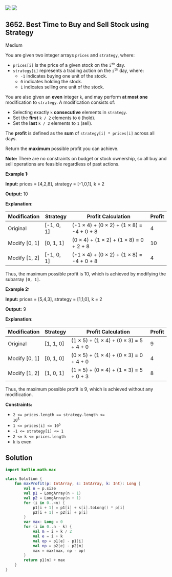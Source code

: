 [![](https://img.shields.io/github/stars/javadev/LeetCode-in-Kotlin?label=Stars&style=flat-square)](https://github.com/javadev/LeetCode-in-Kotlin)
[![](https://img.shields.io/github/forks/javadev/LeetCode-in-Kotlin?label=Fork%20me%20on%20GitHub%20&style=flat-square)](https://github.com/javadev/LeetCode-in-Kotlin/fork)

## 3652\. Best Time to Buy and Sell Stock using Strategy

Medium

You are given two integer arrays `prices` and `strategy`, where:

*   `prices[i]` is the price of a given stock on the <code>i<sup>th</sup></code> day.
*   `strategy[i]` represents a trading action on the <code>i<sup>th</sup></code> day, where:
    *   `-1` indicates buying one unit of the stock.
    *   `0` indicates holding the stock.
    *   `1` indicates selling one unit of the stock.

You are also given an **even** integer `k`, and may perform **at most one** modification to `strategy`. A modification consists of:

*   Selecting exactly `k` **consecutive** elements in `strategy`.
*   Set the **first** `k / 2` elements to `0` (hold).
*   Set the **last** `k / 2` elements to `1` (sell).

The **profit** is defined as the **sum** of `strategy[i] * prices[i]` across all days.

Return the **maximum** possible profit you can achieve.

**Note:** There are no constraints on budget or stock ownership, so all buy and sell operations are feasible regardless of past actions.

**Example 1:**

**Input:** prices = [4,2,8], strategy = [-1,0,1], k = 2

**Output:** 10

**Explanation:**

| Modification     | Strategy    | Profit Calculation                                | Profit |
|------------------|-------------|---------------------------------------------------|--------|
| Original         | [-1, 0, 1]  | (-1 × 4) + (0 × 2) + (1 × 8) = -4 + 0 + 8         | 4      |
| Modify [0, 1]    | [0, 1, 1]   | (0 × 4) + (1 × 2) + (1 × 8) = 0 + 2 + 8           | 10     |
| Modify [1, 2]    | [-1, 0, 1]  | (-1 × 4) + (0 × 2) + (1 × 8) = -4 + 0 + 8         | 4      |

Thus, the maximum possible profit is 10, which is achieved by modifying the subarray `[0, 1]`.

**Example 2:**

**Input:** prices = [5,4,3], strategy = [1,1,0], k = 2

**Output:** 9

**Explanation:**

| Modification     | Strategy   | Profit Calculation                                | Profit |
|------------------|------------|---------------------------------------------------|--------|
| Original         | [1, 1, 0]  | (1 × 5) + (1 × 4) + (0 × 3) = 5 + 4 + 0           | 9      |
| Modify [0, 1]    | [0, 1, 0]  | (0 × 5) + (1 × 4) + (0 × 3) = 0 + 4 + 0           | 4      |
| Modify [1, 2]    | [1, 0, 1]  | (1 × 5) + (0 × 4) + (1 × 3) = 5 + 0 + 3           | 8      |

Thus, the maximum possible profit is 9, which is achieved without any modification.

**Constraints:**

*   <code>2 <= prices.length == strategy.length <= 10<sup>5</sup></code>
*   <code>1 <= prices[i] <= 10<sup>5</sup></code>
*   `-1 <= strategy[i] <= 1`
*   `2 <= k <= prices.length`
*   `k` is even

## Solution

```kotlin
import kotlin.math.max

class Solution {
    fun maxProfit(p: IntArray, s: IntArray, k: Int): Long {
        val n = p.size
        val p1 = LongArray(n + 1)
        val p2 = LongArray(n + 1)
        for (i in 0..<n) {
            p1[i + 1] = p1[i] + s[i].toLong() * p[i]
            p2[i + 1] = p2[i] + p[i]
        }
        var max: Long = 0
        for (i in 0..n - k) {
            val m = i + k / 2
            val e = i + k
            val op = p1[e] - p1[i]
            val np = p2[e] - p2[m]
            max = max(max, np - op)
        }
        return p1[n] + max
    }
}
```